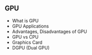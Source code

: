 ## GPU
- What is GPU
- GPU Applications
- Advantages, Disadvantages of GPU
- GPU vs CPU
- Graphics Card
- DGPU (Dual GPU)
